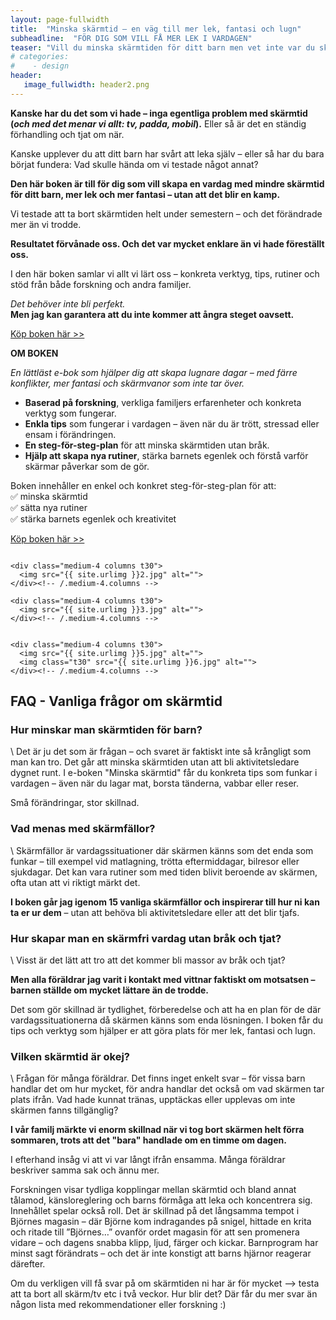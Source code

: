```yaml
---
layout: page-fullwidth
title:  "Minska skärmtid – en väg till mer lek, fantasi och lugn"
subheadline:  "FÖR DIG SOM VILL FÅ MER LEK I VARDAGEN"
teaser: "Vill du minska skärmtiden för ditt barn men vet inte var du ska börja?"
# categories:
#    - design
header:
   image_fullwidth: header2.png
---
```

**Kanske har du det som vi hade – inga egentliga problem med skärmtid
(*och med det menar vi allt: tv, padda, mobil*).**
Eller så är det en ständig förhandling och tjat om när.

Kanske upplever du att ditt barn har svårt att leka själv –
eller så har du bara börjat fundera:
Vad skulle hända om vi testade något annat?

**Den här boken är till för dig som vill skapa en vardag med mindre skärmtid för ditt barn, mer lek och mer fantasi – utan att det blir en kamp.**

Vi testade att ta bort skärmtiden helt under semestern – och det förändrade mer än vi trodde.

**Resultatet förvånade oss. Och det var mycket enklare än vi hade föreställt oss.**

I den här boken samlar vi allt vi lärt oss – konkreta verktyg, tips, rutiner
och stöd från både forskning och andra familjer.

*Det behöver inte bli perfekt.*  
**Men jag kan garantera att du inte kommer att ångra steget oavsett.** 

[Köp boken här >>][1]

**OM BOKEN**

*En lättläst e-bok som hjälper dig att skapa lugnare dagar – med färre konflikter, mer fantasi och skärmvanor som inte tar över.*

- **Baserad på forskning**, verkliga familjers erfarenheter och konkreta verktyg som fungerar.
- **Enkla tips** som fungerar i vardagen – även när du är trött, stressad eller ensam i förändringen.
- **En steg-för-steg-plan** för att minska skärmtiden utan bråk.
- **Hjälp att skapa nya rutiner**, stärka barnets egenlek och förstå varför skärmar påverkar som de gör.
  

Boken innehåller en enkel och konkret steg-för-steg-plan för att:\
✅ minska skärmtid\
✅ sätta nya rutiner\
✅ stärka barnets egenlek och kreativitet

[Köp boken här >>][1]

<!--more-->

<div class="row">
    <div class="medium-4 columns t30">
    <img src="{{ site.urlimg }}4.jpg" alt="">
    </div><!-- /.medium-4.columns -->

    <div class="medium-4 columns t30">
      <img src="{{ site.urlimg }}2.jpg" alt="">
    </div><!-- /.medium-4.columns -->

    <div class="medium-4 columns t30">
      <img src="{{ site.urlimg }}3.jpg" alt="">
    </div><!-- /.medium-4.columns -->

</div><!-- /.row -->


<div class="row">
    <div class="medium-8 columns t30">
    <img src="{{ site.urlimg }}1.jpg" alt="">
    </div><!-- /.medium-8.columns -->

    <div class="medium-4 columns t30">
      <img src="{{ site.urlimg }}5.jpg" alt="">
      <img class="t30" src="{{ site.urlimg }}6.jpg" alt="">
    </div><!-- /.medium-4.columns -->

</div><!-- /.row -->

<h2 id="faq">FAQ - Vanliga frågor om skärmtid </h2>


<h3>Hur minskar man skärmtiden för barn?</h3>\
Det är ju det som är frågan – och svaret är faktiskt inte så krångligt som man kan tro. Det går att minska skärmtiden utan att bli aktivitetsledare dygnet runt. I e-boken "Minska skärmtid" får du konkreta tips som funkar i vardagen – även när du lagar mat, borsta tänderna, vabbar eller reser. 

Små förändringar, stor skillnad.

<h3>Vad menas med skärmfällor?</h3>\
Skärmfällor är vardagssituationer där skärmen känns som det enda som funkar – till exempel vid matlagning, trötta eftermiddagar, bilresor eller sjukdagar. Det kan vara rutiner som med tiden blivit beroende av skärmen, ofta utan att vi riktigt märkt det. 

**I boken går jag igenom 15 vanliga skärmfällor och inspirerar till hur ni kan ta er ur dem** – utan att behöva bli aktivitetsledare eller att det blir tjafs.

<h3>Hur skapar man en skärmfri vardag utan bråk och tjat?</h3>\
Visst är det lätt att tro att det kommer bli massor av bråk och tjat? 

**Men alla föräldrar jag varit i kontakt med vittnar faktiskt om motsatsen – barnen ställde om mycket lättare än de trodde.**

Det som gör skillnad är tydlighet, förberedelse och att ha en plan för de där vardagssituationerna då skärmen känns som enda lösningen. I boken får du tips och verktyg som hjälper er att göra plats för mer lek, fantasi och lugn.

<h3>Vilken skärmtid är okej?</h3>\
Frågan för många föräldrar. Det finns inget enkelt svar – för vissa barn handlar det om hur mycket, för andra handlar det också om vad skärmen tar plats ifrån. Vad hade kunnat tränas, upptäckas eller upplevas om inte skärmen fanns tillgänglig?

**I vår familj märkte vi enorm skillnad när vi tog bort skärmen helt förra sommaren, trots att det "bara" handlade om en timme om dagen.**

I efterhand insåg vi att vi var långt ifrån ensamma. Många föräldrar beskriver samma sak och ännu mer. 

Forskningen visar tydliga kopplingar mellan skärmtid och bland annat tålamod, känsloreglering och barns förmåga att leka och koncentrera sig. Innehållet spelar också roll. Det är skillnad på det långsamma tempot i Björnes magasin – där Björne kom indragandes på snigel, hittade en krita och ritade till ”Björnes…” ovanför ordet magasin för att sen promenera vidare – och dagens snabba klipp, ljud, färger och kickar. Barnprogram har minst sagt förändrats – och det är inte konstigt att barns hjärnor reagerar därefter.

Om du verkligen vill få svar på om skärmtiden ni har är för mycket –> testa att ta bort all skärm/tv etc i två veckor. 
Hur blir det? Där får du mer svar än någon lista med rekommendationer eller forskning :)


 [1]: https://enhandbok.store/
